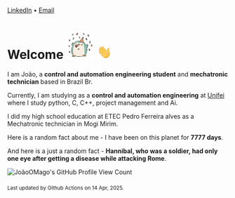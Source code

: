 [LinkedIn](https://www.linkedin.com/in/joão-pedro-gozzoli-b95641301/) &bull;
[Email](joaopedrogozzoli@gmail.com)

# Welcome <img src="happy.gif" height="64px" /> <img src="wave.gif" height="32px" />

I am João, a  **control and automation engineering student** and **mechatronic technician** based in Brazil Br.

Currently, I am studying as a **control and automation engineering** at [Unifei](https://unifei.edu.br) where I study python, C, C++, project management and Ai.

I did my high school education at ETEC Pedro Ferreira alves as a Mechatronic technician in Mogi Mirim.

Here is a random fact about me - I have been on this planet for **7777 days**.

And here is a just a random fact -  **Hannibal, who was a soldier, had only one eye after getting a disease while attacking Rome**.

![JoãoOMago's GitHub Profile View Count](https://komarev.com/ghpvc/?username=JoaoOMago)

<sub>Last updated by Github Actions on 14 Apr, 2025.</sub>

